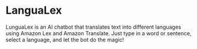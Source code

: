 # LanguaLex
LunguaLex is an AI chatbot that translates text into different languages using Amazon Lex and Amazon Translate. Just type in a word or sentence, select a language, and let the bot do the magic!
